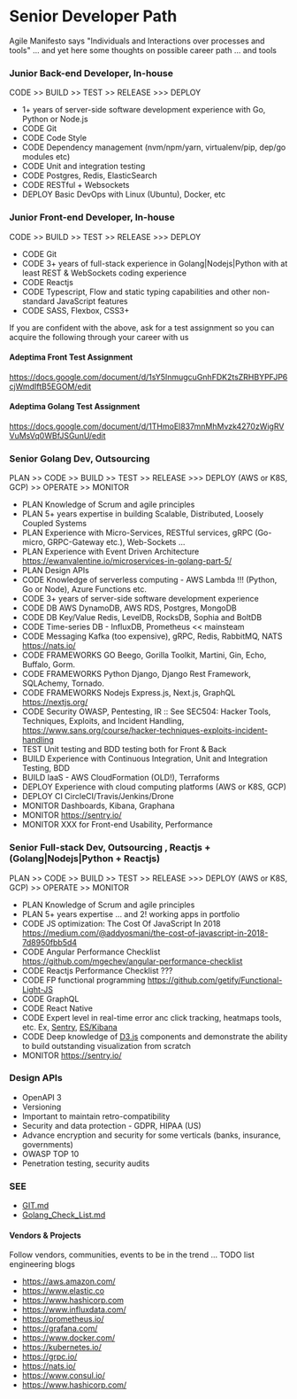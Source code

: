 # Senior Developer Path

Agile Manifesto says "Individuals and Interactions over processes and tools" ... and yet here some thoughts on possible career path ... and tools

### Junior Back-end Developer, In-house
CODE >> BUILD >> TEST >> RELEASE >>> DEPLOY
- 1+ years of server-side software development experience with Go, Python or Node.js
- CODE Git
- CODE Code Style
- CODE Dependency management (nvm/npm/yarn, virtualenv/pip, dep/go modules etc)
- CODE Unit and integration testing
- CODE Postgres, Redis, ElasticSearch
- CODE RESTful + Websockets
- DEPLOY Basic DevOps with Linux (Ubuntu), Docker, etc

### Junior Front-end Developer, In-house
CODE >> BUILD >> TEST >> RELEASE >>> DEPLOY
- CODE Git
- CODE 3+ years of full-stack experience in Golang|Nodejs|Python with at least REST & WebSockets coding experience
- CODE Reactjs
- CODE Typescript, Flow and static typing capabilities and other non-standard JavaScript features
- CODE SASS, Flexbox, CSS3+

If you are confident with the above, ask for a test assignment so you can acquire the following through your career with us

#### Adeptima Front Test Assignment
https://docs.google.com/document/d/1sY5InmugcuGnhFDK2tsZRHBYPFJP6cjWmdIftB5EGOM/edit

####  Adeptima Golang Test Assignment
https://docs.google.com/document/d/1THmoEl837mnMhMvzk4270zWigRVVuMsVq0WBfJSGunU/edit

### Senior Golang Dev, Outsourcing
PLAN >> CODE >> BUILD >> TEST >> RELEASE >>> DEPLOY (AWS or K8S, GCP) >> OPERATE >> MONITOR
- PLAN Knowledge of Scrum and agile principles
- PLAN 5+ years expertise in building Scalable, Distributed, Loosely Coupled Systems
- PLAN Experience with Micro-Services, RESTful services, gRPC (Go-micro, GRPC-Gateway etc.), Web-Sockets ...
- PLAN Experience with Event Driven Architecture https://ewanvalentine.io/microservices-in-golang-part-5/
- PLAN Design APIs
- CODE Knowledge of serverless computing - AWS Lambda !!! (Python, Go or Node), Azure Functions etc.
- CODE 3+ years of server-side software development experience
- CODE DB AWS DynamoDB, AWS RDS, Postgres, MongoDB
- CODE DB Key/Value Redis, LevelDB, RocksDB, Sophia and BoltDB
- CODE Time-series DB - InfluxDB, Prometheus << mainsteam
- CODE Messaging Kafka (too expensive), gRPC, Redis, RabbitMQ, NATS https://nats.io/
- CODE FRAMEWORKS GO Beego, Gorilla Toolkit, Martini, Gin, Echo, Buffalo, Gorm.
- CODE FRAMEWORKS Python Django, Django Rest Framework, SQLAchemy, Tornado.
- CODE FRAMEWORKS Nodejs Express.js, Next.js, GraphQL https://nextjs.org/
- CODE Security OWASP, Pentesting, IR :: See SEC504: Hacker Tools, Techniques, Exploits, and Incident Handling, https://www.sans.org/course/hacker-techniques-exploits-incident-handling
- TEST Unit testing and BDD testing both for Front & Back
- BUILD Experience with Continuous Integration, Unit and Integration Testing, BDD
- BUILD IaaS - AWS CloudFormation (OLD!), Terraforms
- DEPLOY Experience with cloud computing platforms (AWS or K8S, GCP)
- DEPLOY CI CircleCI/Travis/Jenkins/Drone
- MONITOR Dashboards, Kibana, Graphana
- MONITOR https://sentry.io/
- MONITOR XXX for Front-end Usability, Performance

### Senior Full-stack Dev, Outsourcing , Reactjs + (Golang|Nodejs|Python + Reactjs)
PLAN >> CODE >> BUILD >> TEST >> RELEASE >>> DEPLOY (AWS or K8S, GCP) >> OPERATE >> MONITOR
- PLAN Knowledge of Scrum and agile principles
- PLAN 5+ years expertise ... and 2! working apps in portfolio
- CODE JS optimization: The Cost Of JavaScript In 2018 https://medium.com/@addyosmani/the-cost-of-javascript-in-2018-7d8950fbb5d4
- CODE Angular Performance Checklist https://github.com/mgechev/angular-performance-checklist
- CODE Reactjs Performance Checklist ???
- CODE FP functional programming https://github.com/getify/Functional-Light-JS
- CODE GraphQL
- CODE React Native 
- CODE Expert level in real-time error anc click tracking, heatmaps tools, etc. Ex, [Sentry](https://sentry.io/), [ES/Kibana](https://www.elastic.co/products/kibana)
- CODE Deep knowledge of [D3.js](https://d3js.org/) components and demonstrate the ability to build outstanding visualization from scratch
- MONITOR https://sentry.io/

### Design APIs 
- OpenAPI 3
- Versioning
- Important to maintain retro-compatibility
- Security and data protection - GDPR, HIPAA (US)
- Advance encryption and security for some verticals (banks, insurance, governments)
- OWASP TOP 10
- Penetration testing, security audits

### SEE
* [GIT.md](notes/08-GIT.md)
* [Golang_Check_List.md](Golang_Check_List.md)

#### Vendors & Projects
Follow vendors, communities, events to be in the trend ... TODO list engineering blogs
- https://aws.amazon.com/
- https://www.elastic.co
- https://www.hashicorp.com
- https://www.influxdata.com/
- https://prometheus.io/
- https://grafana.com/
- https://www.docker.com/
- https://kubernetes.io/
- https://grpc.io/
- https://nats.io/
- https://www.consul.io/
- https://www.hashicorp.com/
